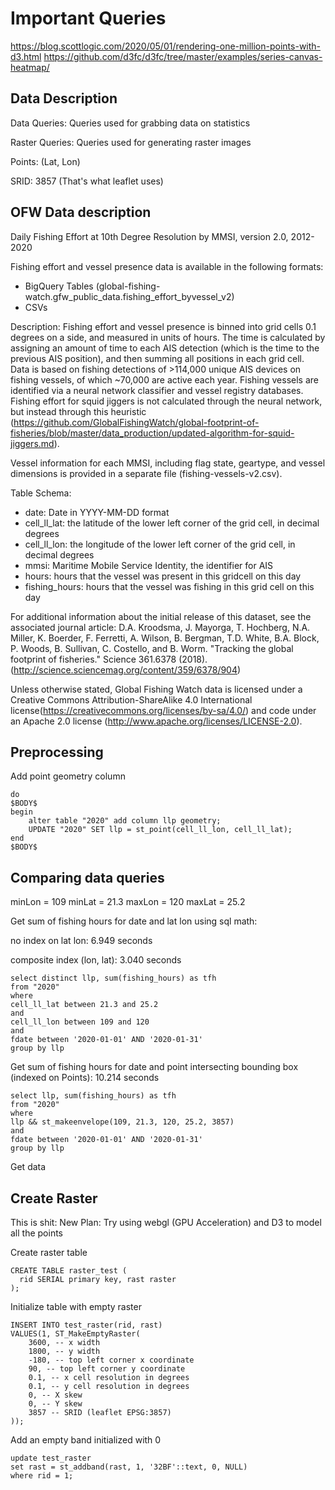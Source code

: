 # Important Queries 
https://blog.scottlogic.com/2020/05/01/rendering-one-million-points-with-d3.html
https://github.com/d3fc/d3fc/tree/master/examples/series-canvas-heatmap/
## Data Description
Data Queries: Queries used for grabbing data on statistics

Raster Queries: Queries used for generating raster images

Points: (Lat, Lon)

SRID: 3857 (That's what leaflet uses)

## OFW Data description

Daily Fishing Effort at 10th Degree Resolution by MMSI, version 2.0, 2012-2020

Fishing effort and vessel presence data is available in the following formats:
 - BigQuery Tables (global-fishing-watch.gfw_public_data.fishing_effort_byvessel_v2)
 - CSVs

Description:
Fishing effort and vessel presence is binned into grid cells 0.1 degrees on a side, and measured in units of hours. The time is calculated by assigning an amount of time to each AIS detection (which is the time to the previous AIS position), and then summing all positions in each grid cell. Data is based on fishing detections of >114,000 unique AIS devices on fishing vessels, of which ~70,000 are active each year. Fishing vessels are identified via a neural network classifier and vessel registry databases. Fishing effort for squid jiggers is not calculated through the neural network, but instead through this heuristic (https://github.com/GlobalFishingWatch/global-footprint-of-fisheries/blob/master/data_production/updated-algorithm-for-squid-jiggers.md).

Vessel information for each MMSI, including flag state, geartype, and vessel dimensions is provided in a separate file (fishing-vessels-v2.csv).

Table Schema:
 - date: Date in YYYY-MM-DD format
 - cell_ll_lat: the latitude of the lower left corner of the grid cell, in decimal degrees
 - cell_ll_lon: the longitude of the lower left corner of the grid cell, in decimal degrees
 - mmsi: Maritime Mobile Service Identity, the identifier for AIS
 - hours: hours that the vessel was present in this gridcell on this day
 - fishing_hours: hours that the vessel was fishing in this grid cell on this day

For additional information about the initial release of this dataset, see the associated journal article: D.A. Kroodsma, J. Mayorga, T. Hochberg, N.A. Miller, K. Boerder, F. Ferretti, A. Wilson, B. Bergman, T.D. White, B.A. Block, P. Woods, B. Sullivan, C. Costello, and B. Worm. "Tracking the global footprint of fisheries." Science 361.6378 (2018). (http://science.sciencemag.org/content/359/6378/904)

Unless otherwise stated, Global Fishing Watch data is licensed under a Creative Commons Attribution-ShareAlike 4.0 International license(https://creativecommons.org/licenses/by-sa/4.0/) and code under an Apache 2.0 license (http://www.apache.org/licenses/LICENSE-2.0).

## Preprocessing 

Add point geometry column 
```
do
$BODY$
begin
	alter table "2020" add column llp geometry;
	UPDATE "2020" SET llp = st_point(cell_ll_lon, cell_ll_lat);
end
$BODY$
```

## Comparing data queries 
minLon = 109
minLat = 21.3
maxLon = 120
maxLat = 25.2

Get sum of fishing hours for date and lat lon using sql math: 

no index on lat lon: 6.949 seconds

composite index (lon, lat): 3.040 seconds
```
select distinct llp, sum(fishing_hours) as tfh
from "2020"
where 
cell_ll_lat between 21.3 and 25.2
and 
cell_ll_lon between 109 and 120
and 
fdate between '2020-01-01' AND '2020-01-31'
group by llp
```

Get sum of fishing hours for date and point intersecting bounding box (indexed on Points): 10.214 seconds
```
select llp, sum(fishing_hours) as tfh
from "2020"
where
llp && st_makeenvelope(109, 21.3, 120, 25.2, 3857) 
and 
fdate between '2020-01-01' AND '2020-01-31'
group by llp
```

Get data 
## Create Raster 
This is shit:
New Plan:
Try using webgl (GPU Acceleration) and D3 to model all the points


Create raster table
```
CREATE TABLE raster_test (
  rid SERIAL primary key, rast raster
);
```


Initialize table with empty raster
```
INSERT INTO test_raster(rid, rast)
VALUES(1, ST_MakeEmptyRaster(
	3600, -- x width
	1800, -- y width
	-180, -- top left corner x coordinate
	90, -- top left corner y coordinate 
	0.1, -- x cell resolution in degrees
	0.1, -- y cell resolution in degrees
	0, -- X skew
	0, -- Y skew
	3857 -- SRID (leaflet EPSG:3857)
));
```


Add an empty band initialized with 0
```
update test_raster
set rast = st_addband(rast, 1, '32BF'::text, 0, NULL)
where rid = 1;
```


